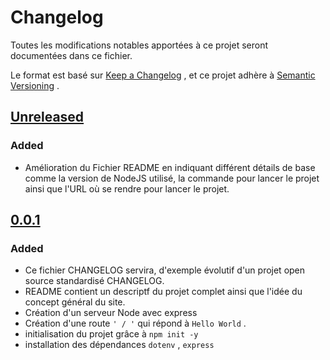# Changelog

Toutes les modifications notables apportées à ce projet seront documentées dans ce fichier.

Le format est basé sur [Keep a Changelog](https://keepachangelog.com/en/1.0.0/) , et ce projet adhère à [Semantic Versioning](https://semver.org/spec/v2.0.0.html) .

## [Unreleased]

### Added

- Amélioration du Fichier README en indiquant différent détails de base comme la version de NodeJS utilisé, la commande pour lancer le projet ainsi que l'URL où se rendre pour lancer le projet.

## [0.0.1]

### Added

- Ce fichier CHANGELOG servira, d'exemple évolutif d'un projet open source standardisé CHANGELOG.
- README contient un descriptf du projet complet ainsi que l'idée du concept général du site.
- Création d'un serveur Node avec express
- Création d'une route ``` ' / ' ``` qui répond à ``` Hello World ``` .
- initialisation du projet grâce à ``` npm init -y ```
- installation des dépendances ``` dotenv ``` , ``` express ```


[Unreleased]:https://github.com/FranckBisschop/culinary-project/blob/main/CHANGELOG.md
[0.0.1]:https://github.com/FranckBisschop/culinary-project/blob/main/README.md